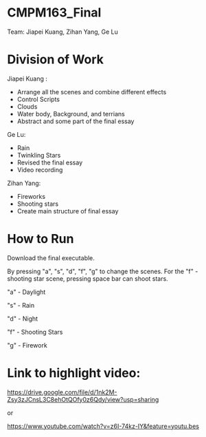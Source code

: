 # CMPM163_Final
 Team: Jiapei Kuang, Zihan Yang, Ge Lu

# Division of Work
Jiapei Kuang : 
  - Arrange all the scenes and combine different effects 
  - Control Scripts 
  - Clouds
  - Water body, Background, and terrians
  - Abstract and some part of the final essay 
 
Ge Lu:
  - Rain
  - Twinkling Stars
  - Revised the final essay  
  - Video recording
  
Zihan Yang:
  - Fireworks
  - Shooting stars
  - Create main structure of final essay

# How to Run
Download the final executable. 

By pressing "a", "s", "d", "f", "g" to change the scenes. For the "f" - shooting star scene, pressing space bar can shoot stars.

"a" - Daylight

"s" - Rain

"d" - Night 

"f" - Shooting Stars

"g" - Firework

# Link to highlight video:
 https://drive.google.com/file/d/1nk2M-Zsy3zJCnsL3C8ehOtQOfy0z6Qdy/view?usp=sharing

or

https://www.youtube.com/watch?v=z6I-74kz-IY&feature=youtu.bes
